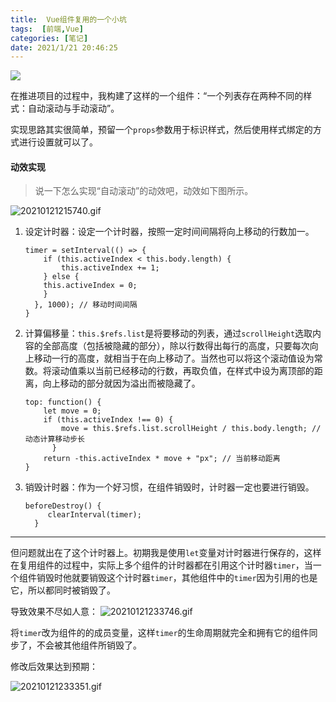 ```yaml
---
title:  Vue组件复用的一个小坑
tags:  [前端,Vue]
categories: [笔记]
date: 2021/1/21 20:46:25
---
```



![](https://b3logfile.com/bing/20190410.jpg?imageView2/1/w/960/h/540/interlace/1/q/100)

在推进项目的过程中，我构建了这样的一个组件：“一个列表存在两种不同的样式：自动滚动与手动滚动”。

实现思路其实很简单，预留一个`props`参数用于标识样式，然后使用样式绑定的方式进行设置就可以了。

#### 动效实现

> 说一下怎么实现“自动滚动”的动效吧，动效如下图所示。

![20210121215740.gif](https://b3logfile.com/file/2021/01/20210121215740-a31d9411.gif)

1. 设定计时器：设定一个计时器，按照一定时间间隔将向上移动的行数加一。
   
   ```
   timer = setInterval(() => {
       if (this.activeIndex < this.body.length) {
           this.activeIndex += 1;
       } else {
       this.activeIndex = 0;
       }
     }, 1000); // 移动时间间隔
   }
   ```
2. 计算偏移量：`this.$refs.list`是将要移动的列表，通过`scrollHeight`选取内容的全部高度（包括被隐藏的部分），除以行数得出每行的高度，只要每次向上移动一行的高度，就相当于在向上移动了。当然也可以将这个滚动值设为常数。将滚动值乘以当前已经移动的行数，再取负值，在样式中设为离顶部的距离，向上移动的部分就因为溢出而被隐藏了。
   
   ```
   top: function() {
       let move = 0;
       if (this.activeIndex !== 0) {
           move = this.$refs.list.scrollHeight / this.body.length; // 动态计算移动步长
         }
       return -this.activeIndex * move + "px"; // 当前移动距离
   }
   ```
3. 销毁计时器：作为一个好习惯，在组件销毁时，计时器一定也要进行销毁。
   
   ```
   beforeDestroy() {
        clearInterval(timer);
     }
   ```

---

但问题就出在了这个计时器上。初期我是使用`let`变量对计时器进行保存的，这样在复用组件的过程中，实际上多个组件的计时器都在引用这个计时器`timer`，当一个组件销毁时他就要销毁这个计时器`timer`，其他组件中的`timer`因为引用的也是它，所以都同时被销毁了。

导致效果不尽如人意：
![20210121233746.gif](https://b3logfile.com/file/2021/01/20210121233746-cb270cb1.gif)



将`timer`改为组件的的成员变量，这样`timer`的生命周期就完全和拥有它的组件同步了，不会被其他组件所销毁了。

修改后效果达到预期：

![20210121233351.gif](https://b3logfile.com/file/2021/01/20210121233351-24685f5d.gif)